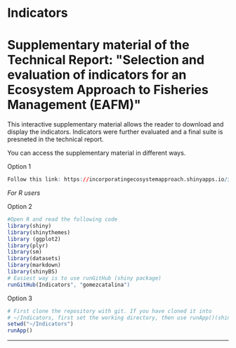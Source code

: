 # Indicators

# Supplementary material of the Technical Report: "Selection and evaluation of indicators for an Ecosystem Approach to Fisheries Management (EAFM)" 

This interactive supplementary material allows the reader to download and display the indicators. 
Indicators were further evaluated and a final suite is presneted in the technical report.  

You can access the supplementary material in different ways.

Option 1
```R
Follow this link: https://incorporatingecosystemapproach.shinyapps.io/indiapp/
```
*For R users*

Option 2
```R
#Open R and read the following code
library(shiny)
library(shinythemes)
library (ggplot2)
library(plyr)
library(sm)
library(datasets)
library(markdown)
library(shinyBS)
# Easiest way is to use runGitHub (shiny package)
runGitHub(Indicators", "gomezcatalina")
```
Option 3 
```R
# First clone the repository with git. If you have cloned it into
# ~/Indicators, first set the working directory, then use runApp()(shiny package).
setwd("~/Indicators")
runApp()
```
***
